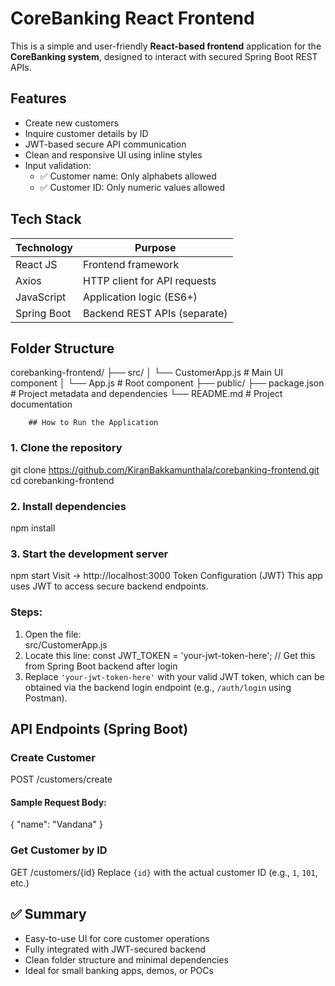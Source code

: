 # CoreBanking React Frontend
This is a simple and user-friendly **React-based frontend** application for the **CoreBanking system**, designed to interact with secured Spring Boot REST APIs.
## Features
- Create new customers
- Inquire customer details by ID
- JWT-based secure API communication
- Clean and responsive UI using inline styles
- Input validation:
  - ✅ Customer name: Only alphabets allowed
  - ✅ Customer ID: Only numeric values allowed
## Tech Stack
| Technology    | Purpose                      |
|---------------|-------------------------------|
| React JS      | Frontend framework            |
| Axios         | HTTP client for API requests  |
| JavaScript    | Application logic (ES6+)      |
| Spring Boot   | Backend REST APIs (separate)  |

## Folder Structure
corebanking-frontend/
├── src/
│   └── CustomerApp.js      # Main UI component
│   └── App.js              # Root component
├── public/
├── package.json            # Project metadata and dependencies
└── README.md               # Project documentation

        ## How to Run the Application
### 1. Clone the repository
git clone https://github.com/KiranBakkamunthala/corebanking-frontend.git
cd corebanking-frontend
### 2. Install dependencies
npm install
### 3. Start the development server
npm start
Visit ->  http://localhost:3000
Token Configuration (JWT)
This app uses JWT to access secure backend endpoints.

### Steps:
1. Open the file:  
   src/CustomerApp.js 
2. Locate this line: 
  const JWT_TOKEN = 'your-jwt-token-here'; // Get this from Spring Boot backend after login   
3. Replace `'your-jwt-token-here'` with your valid JWT token, which can be obtained via the backend login endpoint (e.g., `/auth/login` using Postman).

## API Endpoints (Spring Boot)
### Create Customer
POST /customers/create
#### Sample Request Body:
{
  "name": "Vandana"
}
### Get Customer by ID
GET /customers/{id}
Replace `{id}` with the actual customer ID (e.g., `1`, `101`, etc.)

## ✅ Summary
- Easy-to-use UI for core customer operations
- Fully integrated with JWT-secured backend
- Clean folder structure and minimal dependencies
- Ideal for small banking apps, demos, or POCs
